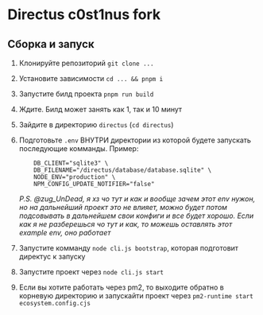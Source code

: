 # Directus c0st1nus fork

## Сборка и запуск
1. Клонируйте репозиторий `git clone ...`

2. Установите зависимости `cd ... && pnpm i`

3. Запустите билд проекта `pnpm run build`

4. Ждите. Билд может занять как 1, так и 10 минут

5. Зайдите в директорию `directus` (`cd directus`)

6. Подготовьте `.env` ВНУТРИ директории из которой будете запускать последующие комманды. Пример:
	```env
		DB_CLIENT="sqlite3" \
		DB_FILENAME="/directus/database/database.sqlite" \
		NODE_ENV="production" \
		NPM_CONFIG_UPDATE_NOTIFIER="false"
	```
	*P.S. @zug_UnDead, я хз чо тут и как и вообще зачем этот env нужон, но на дальнейший проект это не влияет, можно будет потом подсовывать в дальнейшем свои конфиги и все будет хорошо. Если как я не разберешься чо тут и как, то можешь оставлять этот example env, оно работает*

7. Запустите комманду `node cli.js bootstrap`, которая подготовит директус к запуску

8. Запустите проект через `node cli.js start`

9. Если вы хотите работать через pm2, то выходите обратно в корневую директорию и запускайти проект через `pm2-runtime start ecosystem.config.cjs`
